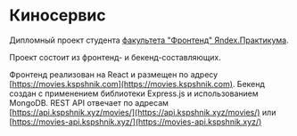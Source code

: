 # Киносервис

Дипломный проект студента [факультета "Фронтенд" Яndex.Практикума](https://praktikum.yandex.ru/web/).


Проект состоит из фронтенд- и бекенд-составляющих.

Фронтенд реализован на React и размещен по адресу [https://movies.kspshnik.com](https://movies.kspshnik.com).
Бекенд создан с применением библиотеки Express.js и использованием MongoDB. REST API отвечает по адресам [https://api.kspshnik.xyz/movies/](https://api.kspshnik.xyz/movies/) или [https://movies-api.kspshnik.xyz/](https://movies-api.kspshnik.xyz/)
